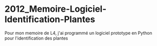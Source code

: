 # 2012_Memoire-Logiciel-Identification-Plantes
Pour mon memoire de L4, j'ai programmé un logiciel prototype en Python pour l'identification des plantes
